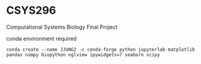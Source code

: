 # CSYS296
Computational Systems Biology Final Project

conda environment required
```
conda create --name JJUNG2 -c conda-forge python jupyterlab matplotlib pandas numpy biopython nglview ipywidgets=7 seaborn scipy
```
